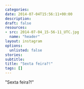 ```yaml
---
categories:
date: 2014-07-04T15:56:11+00:00
description:
draft: false
resources:
- src: 2014-07-04_15-56-11_UTC.jpg
  name: "header"
layout: instagram
options:
  unlisted: false
stories:
subtitle:
title: "Sexta feira?!"
tags: []
---
```


"Sexta feira?!"
